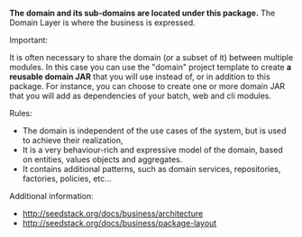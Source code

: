 **The domain and its sub-domains are located under this package.** The Domain Layer is where the business is expressed.

Important:

It is often necessary to share the domain (or a subset of it) between multiple modules. In this case you can use the
"domain" project template to create **a reusable domain JAR** that you will use instead of, or in addition to this package.
For instance, you can choose to create one or more domain JAR that you will add as dependencies of your batch, web and
cli modules.

Rules:

* The domain is independent of the use cases of the system, but is used to achieve their realization,
* It is a very behaviour-rich and expressive model of the domain, based on entities, values objects and aggregates.
* It contains additional patterns, such as domain services, repositories, factories, policies, etc...

Additional information:

* http://seedstack.org/docs/business/architecture
* http://seedstack.org/docs/business/package-layout
